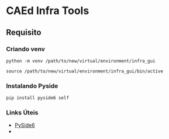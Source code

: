 # CAEd Infra Tools

## Requisito

### Criando venv
`python -m venv /path/to/new/virtual/environment/infra_gui`

`source /path/to/new/virtual/environment/infra_gui/bin/active`

### Instalando Pyside
`pip install pyside6 self`

### Links Úteis

- [PySide6](https://doc.qt.io/qtforpython-6/PySide6/QtWidgets/index.html)
-